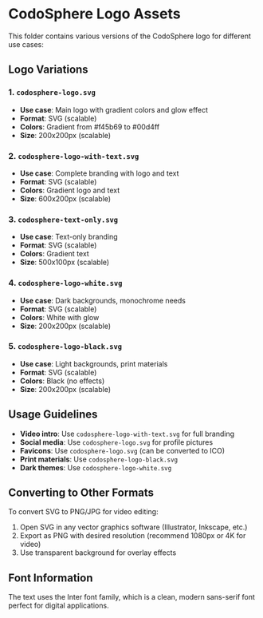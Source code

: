 # CodoSphere Logo Assets

This folder contains various versions of the CodoSphere logo for different use cases:

## Logo Variations

### 1. `codosphere-logo.svg`
- **Use case**: Main logo with gradient colors and glow effect
- **Format**: SVG (scalable)
- **Colors**: Gradient from #f45b69 to #00d4ff
- **Size**: 200x200px (scalable)

### 2. `codosphere-logo-with-text.svg`
- **Use case**: Complete branding with logo and text
- **Format**: SVG (scalable)
- **Colors**: Gradient logo and text
- **Size**: 600x200px (scalable)

### 3. `codosphere-text-only.svg`
- **Use case**: Text-only branding
- **Format**: SVG (scalable)
- **Colors**: Gradient text
- **Size**: 500x100px (scalable)

### 4. `codosphere-logo-white.svg`
- **Use case**: Dark backgrounds, monochrome needs
- **Format**: SVG (scalable)
- **Colors**: White with glow
- **Size**: 200x200px (scalable)

### 5. `codosphere-logo-black.svg`
- **Use case**: Light backgrounds, print materials
- **Format**: SVG (scalable)
- **Colors**: Black (no effects)
- **Size**: 200x200px (scalable)

## Usage Guidelines

- **Video intro**: Use `codosphere-logo-with-text.svg` for full branding
- **Social media**: Use `codosphere-logo.svg` for profile pictures
- **Favicons**: Use `codosphere-logo.svg` (can be converted to ICO)
- **Print materials**: Use `codosphere-logo-black.svg`
- **Dark themes**: Use `codosphere-logo-white.svg`

## Converting to Other Formats

To convert SVG to PNG/JPG for video editing:
1. Open SVG in any vector graphics software (Illustrator, Inkscape, etc.)
2. Export as PNG with desired resolution (recommend 1080px or 4K for video)
3. Use transparent background for overlay effects

## Font Information

The text uses the Inter font family, which is a clean, modern sans-serif font perfect for digital applications.